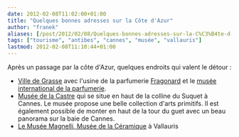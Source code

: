 ```yaml
---
date: 2012-02-08T11:02:00+01:00
title: "Quelques bonnes adresses sur la Côte d'Azur"
author: "franek"
aliases: [/post/2012/02/08/Quelques-bonnes-adresses-sur-la-C%C3%B4te-d-Azur]
tags: ["tourisme", "antibes", "cannes", "musée", "vallauris"]
lastmod: 2012-02-08T11:10:44+01:00
---
```

Après un passage par la côte d'Azur, quelques endroits qui valent le détour :

- [Ville de Grasse](http://www.ville-grasse.fr/) avec l'usine de la parfumerie [Fragonard](http://www.fragonard.com/) et le [musée international de la parfumerie](http://www.museesdegrasse.com/approfondissez_vos_connaissances/la_documentation/musee_international_de_la_parfumerie).
- [Musée de la Castre](http://fr.wikipedia.org/wiki/Mus%C3%A9e_de_la_Castre) qui se situe en haut de la colline du Suquet à Cannes. Le musée propose une belle collection d'arts primitifs. Il est également possible de monter en haut de la tour du guet avec un beau panorama sur la baie de Cannes.
- [Le Musée Magnelli, Musée de la Céramique](http://www.vallauris-golfe-juan.fr/-Le-Musee-Magnelli-Musee-de-la-.html) à Vallauris
